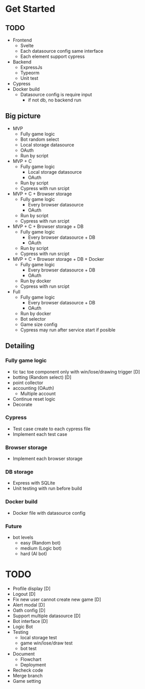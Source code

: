 # Get Started



## TODO
- Frontend
    - Svelte
    - Each datasource config same interface
    - Each element support cypress
- Backend
    - ExpressJs
    - Typeorm
    - Unit test
- Cypress
- Docker build
    - Datasource config is require input
        - if not db, no backend run


## Big picture
- MVP
    - Fully game logic
    - Bot random select
    - Local storage datasource
    - OAuth
    - Run by script
- MVP + C
    - Fully game logic
        - Local storage datasource
        - OAuth
    - Run by script
    - Cypress with run srcipt
- MVP + C + Browser storage
    - Fully game logic
        - Every browser datasource
        - OAuth
    - Run by script
    - Cypress with run srcipt
- MVP + C + Browser storage + DB
    - Fully game logic
        - Every browser datasource + DB
        - OAuth
    - Run by script
    - Cypress with run srcipt
- MVP + C + Browser storage + DB + Docker
    - Fully game logic
        - Every browser datasource + DB
        - OAuth
    - Run by docker
    - Cypress with run srcipt
- Full
    - Fully game logic
        - Every browser datasource + DB
        - OAuth
    - Run by docker
    - Bot selector
    - Game size config
    - Cypress may run after service start if posible

## Detailing
### Fully game logic
- tic tac toe component only with win/lose/drawing trigger [D]
- botting (Random select) [D]
- point collector 
- accounting (OAuth)
    - Multiple account
- Continue reset logic
- Decorate
### Cypress
- Test case create to each cypress file
- Implement each test case
### Browser storage
- Implement each browser storage
### DB storage
- Express with SQLite
- Unit testing with run before build
### Docker build 
- Docker file with datasource config

### Future
- bot levels
    - easy (Random bot)
    - medium (Logic bot)
    - hard (AI bot)


# TODO
- Profile display [D]
- Logout [D]
- Fix new user cannot create new game [D]
- Alert modal [D]
- Oath config [D]
- Support multiple datasource [D]
- Bot interface [D]
- Logic Bot
- Testing
    - local storage test
    - game win/lose/draw test
    - bot test
- Document
    - Flowchart
    - Deployment
- Recheck code
- Merge branch
- Game setting